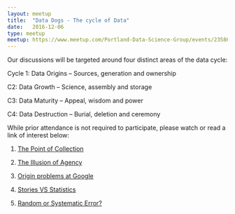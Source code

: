 ```yaml
---
layout: meetup
title:  "Data Dogs - The cycle of Data"
date:   2016-12-06
type: meetup
meetup: https://www.meetup.com/Portland-Data-Science-Group/events/235869657/
---
```


Our discussions will be targeted around four distinct areas of the data cycle:

Cycle 1: Data Origins – Sources, generation and ownership

C2: Data Growth – Science, assembly and storage

C3: Data Maturity – Appeal, wisdom and power

C4: Data Destruction – Burial, deletion and ceremony

While prior attendance is not required to participate, please watch or read a link of interest below:

1. [The Point of Collection](https://points.datasociety.net/the-point-of-collection-8ee44ad7c2fa#.5jwz38ry1)

2. [The Illusion of Agency](https://petervan.wordpress.com/2016/09/17/the-illusion-of-agency/)

3. [Origin problems at Google](http://gking.harvard.edu/files/gking/files/0314policyforumff.pdf)

4. [Stories VS Statistics](https://www.youtube.com/watch?v=XVMYTplQ158)

5. [Random or Systematic Error?](http://www.socialresearchmethods.net/kb/measerr.php)


